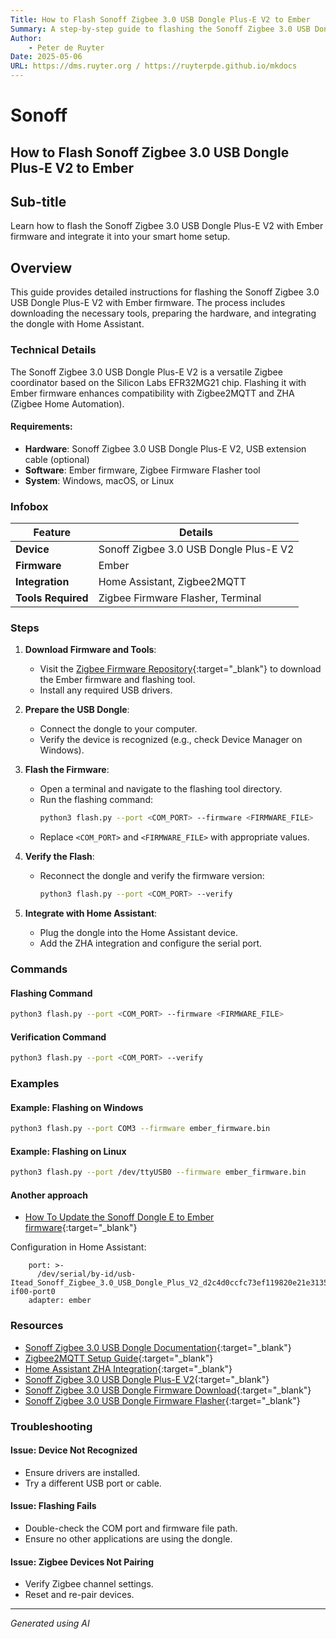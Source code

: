```yaml
---
Title: How to Flash Sonoff Zigbee 3.0 USB Dongle Plus-E V2 to Ember
Summary: A step-by-step guide to flashing the Sonoff Zigbee 3.0 USB Dongle Plus-E V2 with Ember firmware.
Author:
    - Peter de Ruyter
Date: 2025-05-06
URL: https://dms.ruyter.org / https://ruyterpde.github.io/mkdocs
---
```


# Sonoff

## How to Flash Sonoff Zigbee 3.0 USB Dongle Plus-E V2 to Ember

## Sub-title
Learn how to flash the Sonoff Zigbee 3.0 USB Dongle Plus-E V2 with Ember firmware and integrate it into your smart home setup.

## Overview
This guide provides detailed instructions for flashing the Sonoff Zigbee 3.0 USB Dongle Plus-E V2 with Ember firmware. The process includes downloading the necessary tools, preparing the hardware, and integrating the dongle with Home Assistant.

### Technical Details
The Sonoff Zigbee 3.0 USB Dongle Plus-E V2 is a versatile Zigbee coordinator based on the Silicon Labs EFR32MG21 chip. Flashing it with Ember firmware enhances compatibility with Zigbee2MQTT and ZHA (Zigbee Home Automation).

#### Requirements:
- **Hardware**: Sonoff Zigbee 3.0 USB Dongle Plus-E V2, USB extension cable (optional)
- **Software**: Ember firmware, Zigbee Firmware Flasher tool
- **System**: Windows, macOS, or Linux

### Infobox
| **Feature**               | **Details**                              |
|---------------------------|------------------------------------------|
| **Device**                | Sonoff Zigbee 3.0 USB Dongle Plus-E V2   |
| **Firmware**              | Ember                                    |
| **Integration**           | Home Assistant, Zigbee2MQTT              |
| **Tools Required**        | Zigbee Firmware Flasher, Terminal        |

### Steps
1. **Download Firmware and Tools**:
   - Visit the [Zigbee Firmware Repository](https://github.com/Koenkk/Z-Stack-firmware){:target="_blank"} to download the Ember firmware and flashing tool.
   - Install any required USB drivers.

2. **Prepare the USB Dongle**:
   - Connect the dongle to your computer.
   - Verify the device is recognized (e.g., check Device Manager on Windows).

3. **Flash the Firmware**:
   - Open a terminal and navigate to the flashing tool directory.
   - Run the flashing command:
     ```sh
     python3 flash.py --port <COM_PORT> --firmware <FIRMWARE_FILE>
     ```
   - Replace `<COM_PORT>` and `<FIRMWARE_FILE>` with appropriate values.

4. **Verify the Flash**:
   - Reconnect the dongle and verify the firmware version:
     ```sh
     python3 flash.py --port <COM_PORT> --verify
     ```

5. **Integrate with Home Assistant**:
   - Plug the dongle into the Home Assistant device.
   - Add the ZHA integration and configure the serial port.

### Commands
#### Flashing Command
```sh
python3 flash.py --port <COM_PORT> --firmware <FIRMWARE_FILE>
```

#### Verification Command
```sh
python3 flash.py --port <COM_PORT> --verify
```

### Examples
#### Example: Flashing on Windows
```sh
python3 flash.py --port COM3 --firmware ember_firmware.bin
```

#### Example: Flashing on Linux
```sh
python3 flash.py --port /dev/ttyUSB0 --firmware ember_firmware.bin
```

#### Another approach
- [How To Update the Sonoff Dongle E to Ember firmware](https://www.youtube.com/watch?v=x1QeNPi6tK8){:target="_blank"}

Configuration in Home Assistant:
```
    port: >-
      /dev/serial/by-id/usb-Itead_Sonoff_Zigbee_3.0_USB_Dongle_Plus_V2_d2c4d0ccfc73ef119820e21e313510fd-if00-port0
    adapter: ember
```

### Resources
- [Sonoff Zigbee 3.0 USB Dongle Documentation](https://sonoff.tech/){:target="_blank"}
- [Zigbee2MQTT Setup Guide](https://www.zigbee2mqtt.io/){:target="_blank"}
- [Home Assistant ZHA Integration](https://www.home-assistant.io/integrations/zha/){:target="_blank"}
- [Sonoff Zigbee 3.0 USB Dongle Plus-E V2](https://www.sonoff.nl/a-69235043/zigbee-producten/sonoff-zigbee-3-0-dongle-plus-e/#description){:target="_blank"}
- [Sonoff Zigbee 3.0 USB Dongle Firmware Download](https://github.com/darkxst/silabs-firmware-builder/tree/main/firmware_builds/zbdonglee){:target="_blank"}
- [Sonoff Zigbee 3.0 USB Dongle Firmware Flasher](https://darkxst.github.io/silabs-firmware-builder/){:target="_blank"}

### Troubleshooting
#### Issue: Device Not Recognized
- Ensure drivers are installed.
- Try a different USB port or cable.

#### Issue: Flashing Fails
- Double-check the COM port and firmware file path.
- Ensure no other applications are using the dongle.

#### Issue: Zigbee Devices Not Pairing
- Verify Zigbee channel settings.
- Reset and re-pair devices.

---

*Generated using AI*
